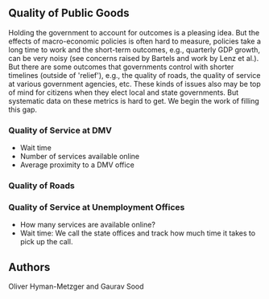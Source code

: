 ## Quality of Public Goods

Holding the government to account for outcomes is a pleasing idea. But the effects of macro-economic policies is often hard to measure, policies take a long time to work and the short-term outcomes, e.g., quarterly GDP growth, can be very noisy (see concerns raised by Bartels and work by Lenz et al.). But there are some outcomes that governments control with shorter timelines (outside of 'relief'), e.g., the quality of roads, the quality of service at various government agencies, etc. These kinds of issues also may be top of mind for citizens when they elect local and state governments. But systematic data on these metrics is hard to get. We begin the work of filling this gap. 

### Quality of Service at DMV

* Wait time
* Number of services available online
* Average proximity to a DMV office

### Quality of Roads

### Quality of Service at Unemployment Offices

* How many services are available online?
* Wait time: We call the state offices and track how much time it takes to pick up the call. 


## Authors

Oliver Hyman-Metzger and Gaurav Sood